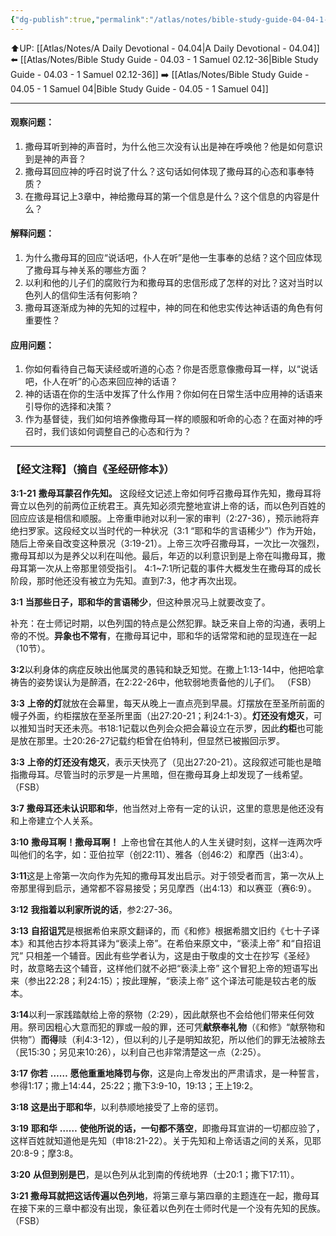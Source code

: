 ```yaml
---
{"dg-publish":true,"permalink":"/atlas/notes/bible-study-guide-04-04-1-samuel-03/"}
---
```


⬆️UP: [[Atlas/Notes/A Daily Devotional - 04.04\|A Daily Devotional - 04.04]]
⬅️ [[Atlas/Notes/Bible Study Guide - 04.03 - 1 Samuel 02.12-36\|Bible Study Guide - 04.03 - 1 Samuel 02.12-36]]
➡️ [[Atlas/Notes/Bible Study Guide - 04.05 - 1 Samuel 04\|Bible Study Guide - 04.05 - 1 Samuel 04]] 

---

#### 观察问题：
1. 撒母耳听到神的声音时，为什么他三次没有认出是神在呼唤他？他是如何意识到是神的声音？
2. 撒母耳回应神的呼召时说了什么？这句话如何体现了撒母耳的心态和事奉特质？
3. 在撒母耳记上3章中，神给撒母耳的第一个信息是什么？这个信息的内容是什么？

#### 解释问题：
1. 为什么撒母耳的回应“说话吧，仆人在听”是他一生事奉的总结？这个回应体现了撒母耳与神关系的哪些方面？
2. 以利和他的儿子们的腐败行为和撒母耳的忠信形成了怎样的对比？这对当时以色列人的信仰生活有何影响？
3. 撒母耳逐渐成为神的先知的过程中，神的同在和他忠实传达神话语的角色有何重要性？

#### 应用问题：
1. 你如何看待自己每天读经或听道的心态？你是否愿意像撒母耳一样，以“说话吧，仆人在听”的心态来回应神的话语？
2. 神的话语在你的生活中发挥了什么作用？你如何在日常生活中应用神的话语来引导你的选择和决策？
3. 作为基督徒，我们如何培养像撒母耳一样的顺服和听命的心态？在面对神的呼召时，我们该如何调整自己的心态和行为？


---
### 【经文注释】（摘自《圣经研修本》）

**3:1-21** **撒母耳蒙召作先知。** 这段经文记述上帝如何呼召撒母耳作先知，撒母耳将膏立以色列的前两位正统君王。真先知必须完整地宣讲上帝的话，而以色列百姓的回应应该是相信和顺服。上帝重申祂对以利一家的审判（2:27-36），预示祂将弃绝扫罗家。这段经文以当时代的一种状况（3:1 “耶和华的言语稀少”）作为开始，随后上帝亲自改变这种景况（3:19-21）。上帝三次呼召撒母耳，一次比一次强烈，撒母耳却以为是养父以利在叫他。最后，年迈的以利意识到是上帝在叫撒母耳，撒母耳第一次从上帝那里领受指引。 4:1~7:1所记载的事件大概发生在撒母耳的成长阶段，那时他还没有被立为先知。直到7:3，他才再次出现。

**3:1** **当那些日子，耶和华的言语稀少**，但这种景况马上就要改变了。

补充：在士师记时期，以色列国的特点是公然犯罪。缺乏来自上帝的沟通，表明上帝的不悦。**异象也不常有**，在撒母耳记中，耶和华的话常常和祂的显现连在一起（10节）。

**3:2**以利身体的病症反映出他属灵的愚钝和缺乏知觉。在撒上1:13-14中，他把哈拿祷告的姿势误认为是醉酒，在2:22-26中，他软弱地责备他的儿子们。 （FSB）

**3:3** **上帝的灯**就放在会幕里，每天从晚上一直点亮到早晨。灯摆放在至圣所前面的幔子外面，约柜摆放在至圣所里面（出27:20-21；利24:1-3）。**灯还没有熄灭**，可以推知当时天还未亮。书18:1记载以色列会众把会幕设立在示罗，因此**约柜**也可能是放在那里。士20:26-27记载约柜曾在伯特利，但显然已被搬回示罗。

**3:3** **上帝的灯还没有熄灭**，表示天快亮了（见出27:20-21）。这段叙述可能也是暗指撒母耳。尽管当时的示罗是一片黑暗，但在撒母耳身上却发现了一线希望。 （FSB）

**3:7** **撒母耳还未认识耶和华**，他当然对上帝有一定的认识，这里的意思是他还没有和上帝建立个人关系。

**3:10** **撒母耳啊！撒母耳啊！** 上帝也曾在其他人的人生关键时刻，这样一连两次呼叫他们的名字，如：亚伯拉罕（创22:11）、雅各（创46:2）和摩西（出3:4）。

**3:11**这是上帝第一次向作为先知的撒母耳发出启示。对于领受者而言，第一次从上帝那里得到启示，通常都不容易接受；另见摩西（出4:13）和以赛亚（赛6:9）。

**3:12** **我指着以利家所说的话**，参2:27-36。

**3:13** **自招诅咒**是根据希伯来原文翻译的，而《和修》根据希腊文旧约《七十子译本》和其他古抄本将其译为“亵渎上帝”。在希伯来原文中，“亵渎上帝” 和“自招诅咒” 只相差一个辅音。因此有些学者认为，这是由于敬虔的文士在抄写《圣经》时，故意略去这个辅音，这样他们就不必把“亵渎上帝” 这个冒犯上帝的短语写出来（参出22:28；利24:15）；按此理解，“亵渎上帝” 这个译法可能是较古老的版本。

**3:14**以利一家践踏献给上帝的祭物（2:29），因此献祭也不会给他们带来任何效用。祭司因粗心大意而犯的罪或一般的罪，还可凭**献祭奉礼物**（《和修》“献祭物和供物”）**而得**赎（利4:3-12），但以利的儿子是明知故犯，所以他们的罪无法被除去（民15:30；另见来10:26），以利自己也非常清楚这一点（2:25）。

**3:17** **你若** **……** **愿他重重地降罚与你**，这是向上帝发出的严肃请求，是一种誓言，参得1:17；撒上14:44，25:22；撒下3:9-10，19:13；王上19:2。

**3:18** **这是出于耶和华**，以利恭顺地接受了上帝的惩罚。

**3:19** **耶和华** **……** **使他所说的话，一句都不落空**，即撒母耳宣讲的一切都应验了，这样百姓就知道他是先知（申18:21-22）。关于先知和上帝话语之间的关系，见耶20:8-9；摩3:8。

**3:20** **从但到别是巴**，是以色列从北到南的传统地界（士20:1；撒下17:11）。

**3:21 撒母耳就把这话传遍以色列地**，将第三章与第四章的主题连在一起，撒母耳在接下来的三章中都没有出现，象征着以色列在士师时代是一个没有先知的民族。 （FSB）